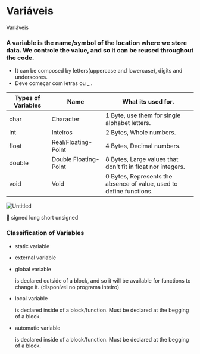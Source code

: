 # Variáveis

Variáveis

### A variable is the name/symbol of the location where we store data. We controle the value, and so it can be reused **throughout the code.**

- It can be composed by letters(uppercase and lowercase), digits and underscores.
- Deve começar com letras ou _ .

| Types of Variables | Name | What its used for. |
| --- | --- | --- |
| char | Character | 1 Byte, use them for single alphabet letters. |
| int | Inteiros | 2  Bytes, Whole numbers. |
| float | Real/Floating-Point | 4 Bytes, Decimal numbers. |
| double | Double Floating-Point | 8 Bytes, Large values that don't fit in float nor integers.  |
| void | Void | 0 Bytes, Represents the absence of value, used to define functions. |

![Untitled](Varia%CC%81veis%2071fe79aec44f4813a0858d2f1a0e63a8/Untitled.png)

<aside>
📌 signed long short unsigned

</aside>

### Classification of Variables

- static variable
- external variable
- global variable
    
     is declared outside of a block, and so it will be available for functions to change it. (disponível no programa inteiro) 
    
- local variable
    
     is declared inside of a block/function. Must be declared at the begging of a block. 
    
- automatic variable
    
     is declared inside of a block/function. Must be declared at the begging of a block.